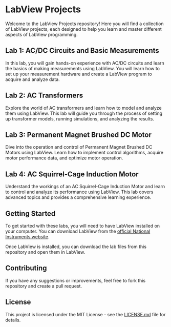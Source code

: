 # LabView Projects

Welcome to the LabView Projects repository! Here you will find a collection of LabView projects, each designed to help you learn and master different aspects of LabView programming.

## Lab 1: AC/DC Circuits and Basic Measurements

In this lab, you will gain hands-on experience with AC/DC circuits and learn the basics of making measurements using LabView. You will learn how to set up your measurement hardware and create a LabView program to acquire and analyze data.

## Lab 2: AC Transformers

Explore the world of AC transformers and learn how to model and analyze them using LabView. This lab will guide you through the process of setting up transformer models, running simulations, and analyzing the results.

## Lab 3: Permanent Magnet Brushed DC Motor

Dive into the operation and control of Permanent Magnet Brushed DC Motors using LabView. Learn how to implement control algorithms, acquire motor performance data, and optimize motor operation.

## Lab 4: AC Squirrel-Cage Induction Motor

Understand the workings of an AC Squirrel-Cage Induction Motor and learn to control and analyze its performance using LabView. This lab covers advanced topics and provides a comprehensive learning experience.

## Getting Started

To get started with these labs, you will need to have LabView installed on your computer. You can download LabView from the [official National Instruments website](https://www.ni.com/en-us/shop/labview.html).

Once LabView is installed, you can download the lab files from this repository and open them in LabView.

## Contributing

If you have any suggestions or improvements, feel free to fork this repository and create a pull request.

## License

This project is licensed under the MIT License - see the [LICENSE.md](LICENSE.md) file for details.
